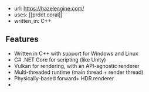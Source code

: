 
- url: https://hazelengine.com/
- uses: [[prdct.coral]]
- written_in: C++

## Features

-   Written in C++ with support for Windows and Linux
-   C# .NET Core for scripting (like Unity)
-   Vulkan for rendering, with an API-agnostic renderer
-   Multi-threaded runtime (main thread + render thread)
-   Physically-based forward+ HDR renderer
-   